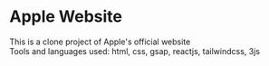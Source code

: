 <h1>Apple Website</h1>

<p>This is a clone project of Apple's official website <br>
Tools and languages used: html, css, gsap, reactjs, tailwindcss, 3js</p>
